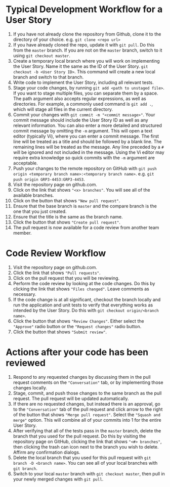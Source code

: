 # Typical Development Workflow for a User Story

1. If you have not already clone the repository from Github, clone it to the directory of your choice. e.g. `git clone <repo url>`
2. If you have already cloned the repo, update it with `git pull`. Do this from the `master` branch. If you are not on the `master` branch, switch to it using `git checkout master`.
3. Create a temporary local branch where you will work on implementing the User Story. Name it the same as the ID of the User Story. `git checkout -b <User Story ID>`. This command will create a new local branch and switch to that branch.
4. Write code to implement the User Story, including all relevant tests.
5. Stage your code changes, by running `git add <path to unstaged file>`. If you want to stage multiple files, you can separate them by a space. The path argument also accepts regular expressions, as well as directories. For example, a commonly used command is `git add .`, which will stage all files in the current directory.
6. Commit your changes with `git commit -m "<commit message>"`. Your commit message should include the User Story ID as well as any relevant information. You can also enter a more detailed and structured commit message by omitting the `-m` argument. This will open a text editor (typically Vi), where you can enter a commit message. The first line will be treated as a title and should be followed by a blank line. The remaining lines will be treated as the message. Any line preceded by a `#` will be ignored and not included in the message. Using the Vi editor may require extra knowledge so quick commits with the `-m` argument are acceptable.
7. Push your changes to the remote repository on GitHub with `git push origin <temporary branch name>:<temporary branch name>`. e.g. `git push origin GRP3-4453:GRP3-4453`.
8. Visit the repository page on github.com.
9. Click on the link that shows `"<x> branches"`. You will see all of the available branches.
10. Click on the button that shows `"New pull request"`.
11. Ensure that the base branch is `master` and the compare branch is the one that you just created.
12. Ensure that the title is the same as the branch name.
13. Click the button that shows `"Create pull request"`.
14. The pull request is now available for a code review from another team member.

# Code Review Workflow

1. Visit the repository page on github.com.
2. Click the link that shows `"Pull requests"`.
3. Click on the pull request that you will be reviewing.
4. Perform the code review by looking at the code changes. Do this by clicking the link that shows `"Files changed"`. Leave comments as necessary.
5. If the code change is at all significant, checkout the branch locally and run the application and unit tests to verify that everything works as intended by the User Story. Do this with `git checkout origin/<branch name>`.
6. Click the button that shows `"Review Changes"`. Either select the `"Approve"` radio button or the `"Request changes"` radio button.
7. Click the button that shows `"Submit review"`.

# Actions after your code has been reviewed

1. Respond to any requested changes by discussing them in the pull request comments on the `"Conversation"` tab, or by implementing those changes locally.
2. Stage, commit, and push those changes to the same branch as the pull request. The pull request will be updated automatically.
3. If there are no requested changes, but instead there is an approval, go to the `"Conversation"` tab of the pull request and click arrow to the right of the button that shows `"Merge pull request"`. Select the `"Squash and merge"` option. This will combine all of your commits into 1 for the entire User Story.
4. After verifying that all of the tests pass in the `master` branch, delete the branch that you used for the pull request. Do this by visiting the repository page on GitHub, clicking the link that shows `"<#> branches"`, then clicking the trash can icon next to the branch you wish to delete. Affirm any confirmation dialogs.
5. Delete the local branch that you used for this pull request with `git branch -D <branch name>`. You can see all of your local branches with `git branch`.
6. Switch to your local `master` branch with `git checkout master`, then pull in your newly merged changes with `git pull`.
